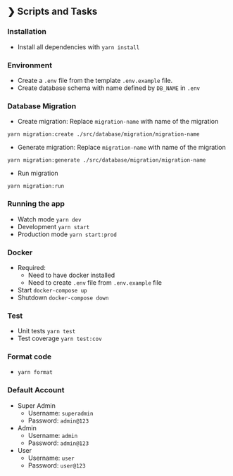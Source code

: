## ❯ Scripts and Tasks

### Installation
- Install all dependencies with `yarn install`

### Environment
- Create a `.env` file from the template `.env.example` file.
- Create database schema with name defined by `DB_NAME` in `.env`

### Database Migration

- Create migration: Replace `migration-name` with name of the migration

`yarn migration:create ./src/database/migration/migration-name`

- Generate migration: Replace `migration-name` with name of the migration

`yarn migration:generate ./src/database/migration/migration-name`

- Run migration

`yarn migration:run`

### Running the app
- Watch mode
  `yarn dev`
- Development
  `yarn start`
- Production mode
  `yarn start:prod`

### Docker
- Required:
  - Need to have docker installed
  - Need to create `.env` file from `.env.example` file
- Start
  `docker-compose up`
- Shutdown
  `docker-compose down`

### Test
- Unit tests
  `yarn test`
- Test coverage
  `yarn test:cov`

### Format code
- `yarn format`

### Default Account
- Super Admin
  - Username: `superadmin`
  - Password: `admin@123`
- Admin
  - Username: `admin`
  - Password: `admin@123`
- User
  - Username: `user`
  - Password: `user@123`
